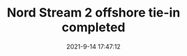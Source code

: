 ---
"title": "Nord Stream 2 offshore tie-in completed"
"date": "2021-9-14 17:47:12"
"feed_name": "OFFSHOREMAG"
"feed_website": "https://www.offshore-mag.com/"
"feed_rss": "https://www.offshore-mag.com/__rss/website-scheduled-content.xml?input=%7B%22sectionAlias%22%3A%22home%22%7D"
"link": "https://www.offshore-mag.com/pipelines/article/14210301/nord-stream-2-offshore-tiein-completed"
"file": "_posts/2021-9-14-17-47-12_OFFSHOREMAG_d7da0b4c4a0500fd4cc479355011e7161e8107bf.md"
"accident": "0"
"drilling": "0"
"dead": "0"
"injured": "0"
---